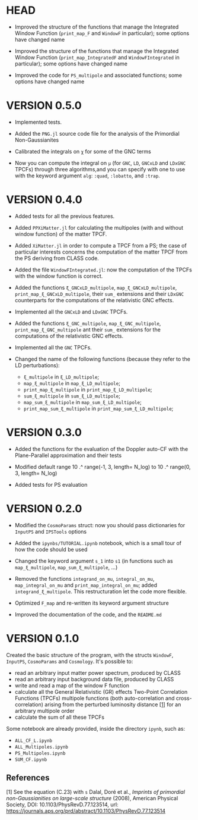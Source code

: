 # HEAD

- Improved the structure of the functions that manage the Integrated Window Function (`print_map_F` and `WindowF` in particular); some options have changed name
  
- Improved the structure of the functions that manage the Integrated Window Function (`print_map_IntegratedF` and `WindowFIntegrated` in particular); some options have changed name

- Improved the code for `PS_multipole` and associated functions; some options have changed name

# VERSION 0.5.0

- Implemented tests.

- Added the `PNG.jl` source code file for the analysis of the Primordial Non-Gaussianites

- Calibrated the integrals on `χ` for some of the GNC terms

- Now you can compute the integral on `μ` (for `GNC`, `LD`,  `GNCxLD` and `LDxGNC` TPCFs) through three algorithms,and you can specify with one to use with the keyword argument `alg`:  `:quad`, `:lobatto`, and `:trap`.

# VERSION 0.4.0

- Added tests for all the previous features.

- Added `PPXiMatter.jl` for calculating the multipoles (with and without window function) of the matter TPCF.

- Added `XiMatter.jl` in order to compute a TPCF from a PS; the case of particular interests concerns the computation of the matter TPCF from the PS deriving from CLASS code.

- Added the file `WindowFIntegrated.jl`: now the computation of the TPCFs with the window function is correct.

- Added the functions `ξ_GNCxLD_multipole`, `map_ξ_GNCxLD_multipole`, `print_map_ξ_GNCxLD_multipole`, their `sum_` extensions and their `LDxGNC` counterparts for the computations of the relativistic GNC effects.

- Implemented all the `GNCxLD` and `LDxGNC` TPCFs.
  
- Added the functions `ξ_GNC_multipole`, `map_ξ_GNC_multipole`, `print_map_ξ_GNC_multipole` ant their `sum_` extensions for the computations of the relativistic GNC effects.

- Implemented all the `GNC` TPCFs.
  
- Changed the name of the following functions (because they refer to the LD perturbations):
  -  `ξ_multipole` in `ξ_LD_multipole`;
  -  `map_ξ_multipole` in `map_ξ_LD_multipole`;
  -  `print_map_ξ_multipole` in `print_map_ξ_LD_multipole`;
  -  `sum_ξ_multipole` in `sum_ξ_LD_multipole`;
  -  `map_sum_ξ_multipole` in `map_sum_ξ_LD_multipole`;
  -  `print_map_sum_ξ_multipole` in `print_map_sum_ξ_LD_multipole`;


# VERSION 0.3.0

- Added the functions for the evaluation of the Doppler auto-CF with the Plane-Parallel approximation and their tests

- Modified default range 10 .^ range(-1, 3, length= N_log) to  10 .^ range(0, 3, length= N_log) 

- Added tests for PS evaluation


# VERSION 0.2.0

- Modified the `CosmoParams` struct: now you should pass dictionaries for `InputPS` and `IPSTools` options

- Added the `ipynbs/TUTORIAL.ipynb` notebook, which is a small tour of how the code should be used

- Changed the keyword argument `s_1` into `s1` (in functions such as `map_ξ_multipole`, `map_sum_ξ_multipole`, ...)

- Removed the functions `integrand_on_mu`, `integral_on_mu`, `map_integral_on_mu` and `print_map_integral_on_mu`; added `integrand_ξ_multipole`. This restructuration let the code more flexible.

- Optimized `F_map` and re-written its keyword argument structure

- Improved the documentation of the code, and the `README.md`



# VERSION 0.1.0

Created the basic structure of the program, with the structs `WindowF`, `InputPS`, `CosmoParams` and `Cosmology`.
It's possible to:
- read an arbitrary input matter power spectrum, produced by CLASS
- read an arbitrary input background data file, produced by CLASS
- write and read a map of the window F function
- calculate all the General Relativistic (GR) effects Two-Point Correlation Functions (TPCFs) multipole functions (both auto-correlation and cross-correlation) arising from the perturbed luminosity distance [[1]](#1) for an arbitrary multipole order 
- calculate the sum of all these TPCFs

Some notebook are already provided, inside the directory `ipynb`, such as:
- `ALL_CF_L.ipynb`
- `ALL_Multipoles.ipynb`
- `PS_Multipoles.ipynb`
- `SUM_CF.ipynb`
  


## References

<a id="1">[1]</a> 
See the equation (C.23) with ``s`` Dalal, Doré et al., _Imprints of primordial non-Gaussianities on large-scale structure_ (2008), American Physical Society, DOI: 10.1103/PhysRevD.77.123514, 
url: https://journals.aps.org/prd/abstract/10.1103/PhysRevD.77.123514
